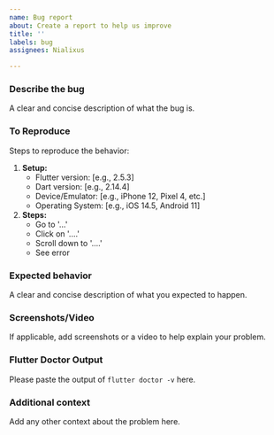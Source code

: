 ```yaml
---
name: Bug report
about: Create a report to help us improve
title: ''
labels: bug
assignees: Nialixus

---
```


### Describe the bug
A clear and concise description of what the bug is.

### To Reproduce
Steps to reproduce the behavior:
1. **Setup:**
   - Flutter version: [e.g., 2.5.3]
   - Dart version: [e.g., 2.14.4]
   - Device/Emulator: [e.g., iPhone 12, Pixel 4, etc.]
   - Operating System: [e.g., iOS 14.5, Android 11]
2. **Steps:**
   - Go to '...'
   - Click on '....'
   - Scroll down to '....'
   - See error

### Expected behavior
A clear and concise description of what you expected to happen.

### Screenshots/Video
If applicable, add screenshots or a video to help explain your problem.

### Flutter Doctor Output
Please paste the output of `flutter doctor -v` here.

### Additional context
Add any other context about the problem here.
